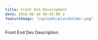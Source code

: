 ```yaml
---
title: Front End Development
date: 2018-06-10 06:45:00 Z
featureImage: "/uploads/placeholder.png"
---
```


Front End Dev Description